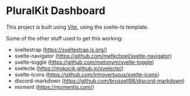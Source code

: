 # PluralKit Dashboard

This project is built using [Vite](https://vitejs.dev/), using the svelte-ts template.

Some of the other stuff used to get this working:
* sveltestrap (https://sveltestrap.js.org/)
* svelte-navigator (https://github.com/mefechoel/svelte-navigator)
* svelte-toggle (https://github.com/metonym/svelte-toggle)
* svelecte (https://mskocik.github.io/svelecte/)
* svelte-icons (https://github.com/Introvertuous/svelte-icons)
* discord-markdown (https://github.com/brussell98/discord-markdown)
* moment (https://momentjs.com/)
